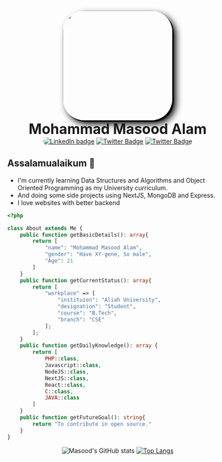 <div id="header" align="center">
    <img style="border-radius:3rem; box-shadow: 0.5rem .5rem 1rem black, .2rem .2rem black" src="https://media.giphy.com/media/SWoSkN6DxTszqIKEqv/giphy.gif" width="250">
    <div style="font-size:2rem; font-weight: bold;">Mohammad Masood Alam</div>
    <div>
        <a href="https://www.linkedin.com/in/iammasoodalam/"><img style="border-radius:0.5rem 0 0 0.5rem" src="https://img.shields.io/badge/LinkedIn-blue?logo=linkedin&logoColor=white&style=for-the-badge" alt="LinkedIn badge"></a>
        <a href="https://www.twitter.com/iammasoodalam/"><img src="https://img.shields.io/badge/Twitter-blue?style=for-the-badge&logo=twitter&logoColor=white" alt="Twitter Badge"/></a>
        <a href="https://www.twitter.com/iammasoodalam/"><img style="border-radius: 0 0.5rem 0.5rem 0" src="https://img.shields.io/badge/Instagram-deeppink?style=for-the-badge&logo=twitter&logoColor=white" alt="Twitter Badge"/></a>
    </div>
    <!-- Below line will be activated after some views -->
    <!-- <div><img src="https://komarev.com/ghpvc/?username=iammasoodalam&style=flat&color=blue" alt=""/></div> -->
</div>

## Assalamualaikum 👋

- I'm currently learning Data Structures and Algorithms and Object Oriented Programming as my University curriculum.
- And doing some side projects using NextJS, MongoDB and Express.
- I love websites with better backend

```php
<?php

class About extends Me {
    public function getBasicDetails(): array{
        return [
            "name": "Mohammad Masood Alam",
            "gender": "Have XY-gene, So male",
            "Age": 21
        ]
    }
    public function getCurrentStatus(): array{
        return [
            "workplace" => [
                "instituion": "Aliah University",
                "designation": "Student",
                "course": "B.Tech",
                "branch": "CSE"
            ];
        ];
    }
    public function getDailyKnowledge(): array {
        return [
            PHP::class,
            Javascript::class,
            NodeJS::class,
            NextJS::class,
            React::class,
            C::class,
            JAVA::class
        ]
    }
    public function getFutureGoal(): string{
        return "To contribute in open source."
    }
}

```

<div align="center" style="">

![Masood's GitHub stats](https://github-readme-stats.vercel.app/api?username=iammasoodalam&show_icons=true&theme=radical)
[![Top Langs](https://github-readme-stats.vercel.app/api/top-langs/?username=iammasoodalam&layout=donut)](https://github.com/anuraghazra/github-readme-stats)

</div>
